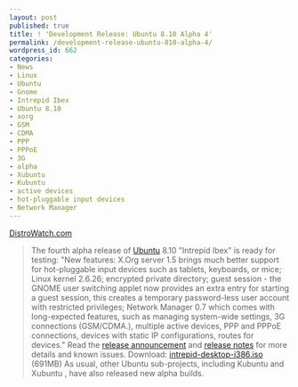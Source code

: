 ```yaml
---
layout: post
published: true
title: ! 'Development Release: Ubuntu 8.10 Alpha 4'
permalink: /development-release-ubuntu-810-alpha-4/
wordpress_id: 662
categories:
- News
- Linux
- Ubuntu
- Gnome
- Intrepid Ibex
- Ubuntu 8.10
- xorg
- GSM
- CDMA
- PPP
- PPPoE
- 3G
- alpha
- Xubuntu
- Kubuntu
- active devices
- hot-pluggable input devices
- Network Manager
---
```



<a href="http://distrowatch.com/">DistroWatch.com</a>
<blockquote>The fourth alpha release of <a href="http://distrowatch.com/table.php?distribution=ubuntu">Ubuntu</a> 8.10 "Intrepid Ibex" is ready for testing: "New features: X.Org server 1.5 brings much better support for hot-pluggable input devices such as tablets, keyboards, or mice; Linux kernel 2.6.26; encrypted private directory; guest session - the GNOME user switching applet now provides an extra entry for starting a guest session, this creates a temporary password-less user account with restricted privileges; Network Manager 0.7 which comes with long-expected features, such as managing system-wide settings, 3G connections (GSM/CDMA.), multiple active devices, PPP and PPPoE connections, devices with static IP configurations, routes for devices." Read the <a href="https://lists.ubuntu.com/archives/ubuntu-devel-announce/2008-August/000470.html">release announcement</a> and <a href="http://www.ubuntu.com">release notes</a> for more details and known issues. Download: <a href="http://cdimage.ubuntu.com/">intrepid-desktop-i386.iso</a> (691MB) As usual, other Ubuntu sub-projects, including Kubuntu and Xubuntu , have also released new alpha builds.</blockquote>
